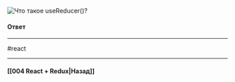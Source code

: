 ![Что такое `useReducer()`?](https://youtu.be/GZUy2i6QN7o?t=257)

#### Ответ


____
#react

____

#### [[004 React + Redux|Назад]]